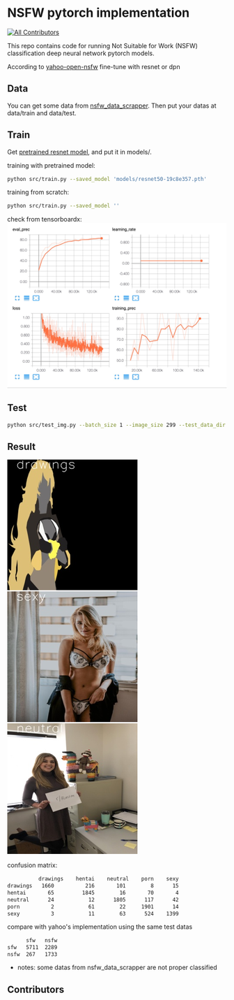 NSFW pytorch implementation
=========
[![All Contributors](https://img.shields.io/badge/all_contributors-1-blue.svg?style=flat-square)](#contributors)

This repo contains code for running Not Suitable for Work (NSFW) classification deep neural network pytorch models.

According to [yahoo-open-nsfw](https://yahooeng.tumblr.com/post/151148689421/open-sourcing-a-deep-learning-solution-for)
fine-tune with resnet or dpn


Data
---------
You can get some data from [nsfw_data_scrapper](https://github.com/alexkimxyz/nsfw_data_scrapper).
Then put your datas at data/train and data/test.

Train
---------
Get [pretrained resnet model](https://download.pytorch.org/models/resnet50-19c8e357.pth), and put it in models/.

training with pretrained model:
```bash
python src/train.py --saved_model 'models/resnet50-19c8e357.pth'
```

training from scratch:
```bash
python src/train.py --saved_model ''
```

check from tensorboardx:
![board](results/tensorboard.jpg)

Test
---------
```bash
python src/test_img.py --batch_size 1 --image_size 299 --test_data_dir data/test_save/  --saved_model models/epoch_53.pkl --save_path data/result/
```

Result
---------
![result_1](results/1.jpg) ![result_2](results/2.jpg) ![result_3](results/3.jpg)

confusion matrix:
```
          drawings    hentai    neutral    porn    sexy
drawings   1660          216       101        8      15
hentai       65         1845        16       70       4
neutral      24           12      1805      117      42
porn          2           61        22     1901      14
sexy          3           11        63      524    1399
```
compare with yahoo's implementation using the same test datas
```
      sfw   nsfw
sfw   5711  2289
nsfw  267   1733
```
* notes: some datas from nsfw_data_scrapper are not proper classified

## Contributors

